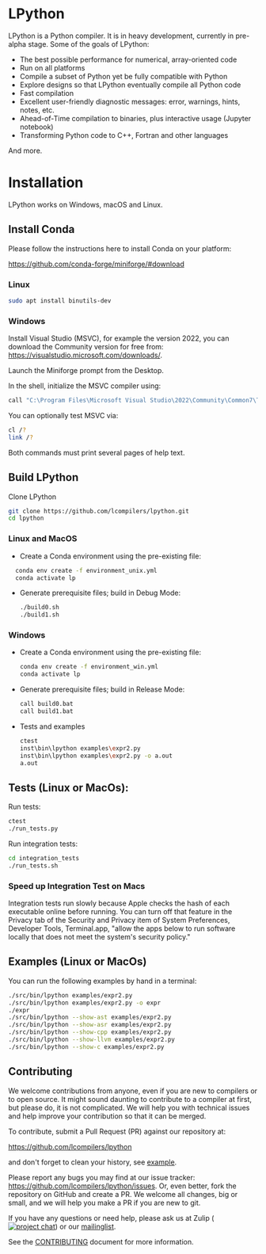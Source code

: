 # LPython

LPython is a Python compiler. It is in heavy development, currently in
pre-alpha stage. Some of the goals of LPython:

* The best possible performance for numerical, array-oriented code
* Run on all platforms
* Compile a subset of Python yet be fully compatible with Python
* Explore designs so that LPython eventually compile all Python code
* Fast compilation
* Excellent user-friendly diagnostic messages: error, warnings, hints, notes,
  etc.
* Ahead-of-Time compilation to binaries, plus interactive usage (Jupyter
  notebook)
* Transforming Python code to C++, Fortran and other languages

And more.

# Installation

LPython works on Windows, macOS and Linux.

## Install Conda

Please follow the instructions here to install Conda on your platform:

https://github.com/conda-forge/miniforge/#download

### Linux

```bash
sudo apt install binutils-dev
```

### Windows
Install Visual Studio (MSVC), for example the version 2022, you can download the
Community version for free from: https://visualstudio.microsoft.com/downloads/.

Launch the Miniforge prompt from the Desktop.

In the shell, initialize the MSVC compiler using:

```bash
call "C:\Program Files\Microsoft Visual Studio\2022\Community\Common7\Tools\VsDevCmd" -arch=x64
```

You can optionally test MSVC via:

```bash
cl /?
link /?
```

Both commands must print several pages of help text.

## Build LPython

Clone LPython

```bash
git clone https://github.com/lcompilers/lpython.git
cd lpython
```

### Linux and MacOS

- Create a Conda environment using the pre-existing file:

```bash
  conda env create -f environment_unix.yml
  conda activate lp
  ```

- Generate prerequisite files; build in Debug Mode:

  ```bash
  ./build0.sh
  ./build1.sh
  ```

### Windows

- Create a Conda environment using the pre-existing file:

  ```bash
  conda env create -f environment_win.yml
  conda activate lp
  ```

- Generate prerequisite files; build in Release Mode:

  ```bash
  call build0.bat
  call build1.bat
  ```


- Tests and examples

  ```bash
  ctest
  inst\bin\lpython examples\expr2.py
  inst\bin\lpython examples\expr2.py -o a.out
  a.out
  ```

## Tests (Linux or MacOs):

Run tests:

```bash
ctest
./run_tests.py
```

Run integration tests:

```bash
cd integration_tests
./run_tests.sh
```

### Speed up Integration Test on Macs

Integration tests run slowly because Apple checks the hash of each
executable online before running. You can turn off that feature
in the Privacy tab of the Security and Privacy item of System
Preferences, Developer Tools, Terminal.app, "allow the apps below
to run software locally that does not meet the system's security
policy."

## Examples (Linux or MacOs)

You can run the following examples by hand in a terminal:

```bash
./src/bin/lpython examples/expr2.py
./src/bin/lpython examples/expr2.py -o expr
./expr
./src/bin/lpython --show-ast examples/expr2.py
./src/bin/lpython --show-asr examples/expr2.py
./src/bin/lpython --show-cpp examples/expr2.py
./src/bin/lpython --show-llvm examples/expr2.py
./src/bin/lpython --show-c examples/expr2.py
```

## Contributing

We welcome contributions from anyone, even if you are new to compilers or to
open source. It might sound daunting to contribute to a compiler at first, but
please do, it is not complicated. We will help you with technical issues and
help improve your contribution so that it can be merged.

To contribute, submit a Pull Request (PR) against our repository at:

https://github.com/lcompilers/lpython

and don't forget to clean your history, see [example](./doc/src/rebasing.md).

Please report any bugs you may find at our issue tracker:
https://github.com/lcompilers/lpython/issues. Or, even better, fork the
repository on GitHub and create a PR. We welcome all changes, big or small, and
we will help you make a PR if you are new to git.

If you have any questions or need help, please ask us at Zulip ([![project
chat](https://img.shields.io/badge/zulip-join_chat-brightgreen.svg)](https://lfortran.zulipchat.com/))
or our [mailinglist](https://groups.io/g/lfortran).

See the [CONTRIBUTING](CONTRIBUTING.md) document for more information.
